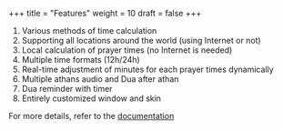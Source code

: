 +++
title = "Features"
weight = 10
draft = false
+++

1. Various methods of time calculation
2. Supporting all locations around the world (using Internet or not)
3. Local calculation of prayer times (no Internet is needed)
4. Multiple time formats (12h/24h)
5. Real-time adjustment of minutes for each prayer times dynamically
6. Multiple athans audio and Dua after athan
7. Dua reminder with timer
8. Entirely customized window and skin

For more details, refer to the [documentation](https://quantumprayertimes.github.io/documentation/getting-started/what-is-quantumpt/)